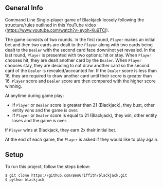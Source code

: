 ## General Info
Command Line Single-player game of Blackjack loosely following the structure/rules outlined in this YouTube video (https://www.youtube.com/watch?v=eyoh-Ku9TCI). 

The game consists of two rounds. In the first round, `Player` makes an initial bet and then two cards are dealt to the `Player` along with two cards being dealt to the `Dealer` with the second card face down/not yet revealed. In the last round, `Player` is presented with two options: hit or stay. When `Player` chooses hit, they are dealt another card by the `Dealer`. When `Player` chooses stay, they are deciding to not draw another card so the second card of the `Dealer` is revealed/accounted for. If the `Dealer` score is less than 16, they are required to draw another card until their score is greater than 16. `Player` score and `Dealer` score are then compared with the higher score winning.

At anytime during game play:
- If `Player` or `Dealer` score is greater than 21 (Blackjack), they bust, other entity wins and the game is over.
- If `Player` or `Dealer` score is equal to 21 (Blackjack), they win, other entity loses and the game is over.

If `Player` wins at Blackjack, they earn 2x their initial bet.

At the end of each game, the `Player` is asked if they would like to play again.

## Setup
To run this project, follow the steps below:
```
$ git clone https://github.com/BenGriffith/blackjack.git
$ python blackjack